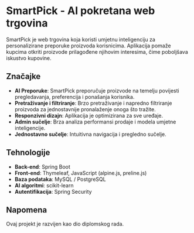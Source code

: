 # SmartPick - AI pokretana web trgovina

SmartPick je web trgovina koja koristi umjetnu inteligenciju za personalizirane preporuke proizvoda korisnicima. Aplikacija pomaže kupcima otkriti proizvode prilagođene njihovim interesima, čime poboljšava iskustvo kupovine.

## Značajke

- **AI Preporuke**: SmartPick preporučuje proizvode na temelju povijesti pregledavanja, preferencija i ponašanja korisnika.
- **Pretraživanje i filtriranje**: Brzo pretraživanje i napredno filtriranje proizvoda za jednostavnije pronalaženje onoga što tražite.
- **Responzivni dizajn**: Aplikacija je optimizirana za sve uređaje.
- **Admin sučelje**: Brza analiza performansi prodaje i modela umjetne inteligencije.
- **Jednostavno sučelje**: Intuitivna navigacija i pregledno sučelje.

## Tehnologije

- **Back-end**: Spring Boot
- **Front-end**: Thymeleaf, JavaScript (alpine.js, preline.js)
- **Baza podataka**: MySQL / PostgreSQL
- **AI algoritmi**: scikit-learn
- **Autentifikacija**: Spring Security

## Napomena

Ovaj projekt je razvijen kao dio diplomskog rada.
